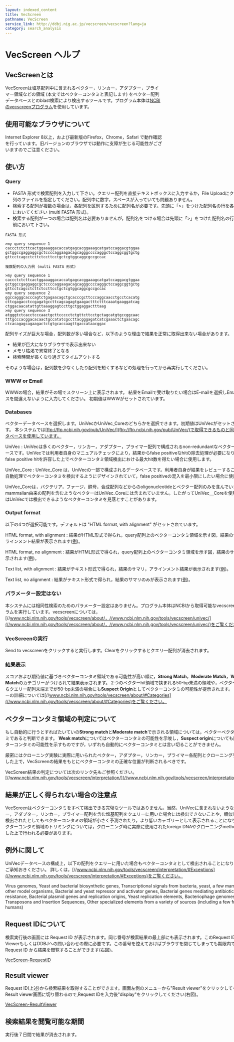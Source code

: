 ```yaml
---
layout: indexed_content
title: VecScreen
pathname: VecScreen
service_link: http://ddbj.nig.ac.jp/vecscreen/vecscreen?lang=ja
category: search_analysis
---
```

# VecScreen ヘルプ

## VecScreenとは

VecScreenは塩基配列中に含まれるベクター，リンカー，アダプター，プライマー領域などの領域 (本文ではベクターコンタミと表記します) をベクター配列データベースとのblast検索により検出するツールです。プログラム本体は[NCBIのvecscreenプログラム](//www.ncbi.nlm.nih.gov/tools/vecscreen/univec/)を使用しています。

## 使用可能なブラウザについて

Internet Explorer 8以上，および最新版のFirefox，Chrome，Safari で動作確認を行っています。旧バージョンのブラウザでは動作に支障が生じる可能性がございますのでご注意ください。

## 使い方

<div class="imagemap" style="position:relative; height:358px; width:800px; background:url(/images/help/VecScreen-Usage.png) 0 0 no-repeat;">    

### Query

* FASTA 形式で検索配列を入力して下さい。クエリー配列を直接テキストボックスに入力するか，File Uploadにクエリー配列のファイルを指定してください。配列中に数字，スペースが入っていても問題ありません。
* 検索する配列が複数の場合は，各配列を区別するために配列名が必要です。先頭に「>」をつけた配列名の行を各配列の前においてください (multi FASTA 形式)。
* 検索する配列が一つの場合は配列名は必要ありませんが，配列名をつける場合は先頭に「>」をつけた配列名の行を配列の前において下さい。

```
FASTA 形式

>my query sequence 1
caccctctcttcactggaaaggacaccatgagcacggaaagcatgatccaggacgtggaa
gctggccgaggaggcgctccccaggaagacagcagggccccagggctccaggcggtgctg
gttcctcagcctcttctccttcctgctcgtggcaggcgccgccac

複数配列の入力例 (multi FASTA 形式)

>my query sequence 1
caccctctcttcactggaaaggacaccatgagcacggaaagcatgatccaggacgtggaa
gctggccgaggaggcgctccccaggaagacagcagggccccagggctccaggcggtgctg
gttcctcagcctcttctccttcctgctcgtggcaggcgccgccac
>my query sequence 2
ggccagggcacccagtctgagaacagctgcacccgcttcccaggcaacctgcctcacatg
cttcgagacctccgagatgccttcagcagagtgaagactttctttcaaatgaaggatcag
ctggacaacatattgttaaaggagtccttgctggaggactttaag
>my query sequence 3
atgggtctcacctcccaactgcttccccctctgttcttcctgctagcatgtgccggcaac
tttgcccacggacacaactgccatatcgccttacgggagatcatcgaaactctgaacagc
ctcacagagcagaagactctgtgcaccaagttgaccataacggac
```

配列サイズが巨大な場合，配列数が多い場合など，以下のような理由で結果を正常に取得出来ない場合があります。

* 結果が巨大になりブラウザで表示出来ない
* メモリ枯渇で異常終了となる
* 検索時間が長くなり過ぎてタイムアウトする

そのような場合は，配列数を少なくしたり配列を短くするなどの処理を行ってから再実行してください。

### WWW or Email

WWWの場合，結果がその場でスクリーン上に表示されます。
結果をEmailで受け取りたい場合はE-mailを選択しEmailアドレスを間違えないように入力してください。
初期値はWWWがセットされています。

### Databases

ベクターデータベースを選択します。UniVecかUniVec_Coreのどちらかを選択できます。初期値はUniVecがセットされています。
本システムでは[ftp://ftp.ncbi.nih.gov/pub/UniVec/](ftp://ftp.ncbi.nih.gov/pub/UniVec/)で取得できるものと同一なデータベースを使用しています。


UniVec
:   UniVecは多くのベクター，リンカー，アダプター，プライマー配列で構成されるnon-redundantなベクターデータベースです。UniVecでは利用者自身のマニュアルチェックにより，結果からfalse positiveなhitの除去処理が必要になります。false positive hitを許容した上でベクターコンタミ領域検出における最大hit数を得たい場合に使用します。

UniVec_Core
:   UniVec_Core は，UniVecの一部で構成されるデータベースです。利用者自身が結果をレビューすることなしに自動処理でベクターコンタミを検出するようにデザインされていて，false positiveの混入を最小限にしたい場合に使用します。

UniVec_Coreは，バクテリア，ファージ，酵母，合成配列などからのoligonucleotideとベクター配列のみを含んでいます。mammalian由来の配列を含むようなベクターはUniVec_Coreには含まれていません。したがってUniVec＿Coreを使用した場合はUniVecでは検出できるようなベクターコンタミを見落とすことがあります。

### Output format

以下の4つが選択可能です。デフォルトは "HTML format, with alignment" がセットされています。

HTML format, with alignment
:   結果がHTML形式で得られ，query配列上のベクターコンタミ領域を示す図，結果のサマリ，アラインメント結果が表示されます([例](/images/help/VecScreen-HTMLwAlign.png))。

HTML format, no alignment
:   結果がHTML形式で得られ，query配列上のベクターコンタミ領域を示す図，結果のサマリが表示されます([例](/images/help/VecScreen-HTMLwoAlign.png))。

Text list, with alignment
:   結果がテキスト形式で得られ，結果のサマリ，アラインメント結果が表示されます([例](/images/help/VecScreen-TEXTwAlign.png))。

Text list, no alignment
:   結果がテキスト形式で得られ，結果のサマリのみが表示されます([例](/images/help/VecScreen-TEXTwoAlign.png))。

### パラメーター設定はない

本システムには相同性検索のためのパラメーター設定はありません。プログラム本体はNCBIから取得可能なvecscreenプログラムを実行しています。vecscreenについては，[//www.ncbi.nlm.nih.gov/tools/vecscreen/about/，//www.ncbi.nlm.nih.gov/tools/vecscreen/univec/](//www.ncbi.nlm.nih.gov/tools/vecscreen/about/，//www.ncbi.nlm.nih.gov/tools/vecscreen/univec/)をご覧ください。

### VecScreenの実行

Send to vecscreenをクリックすると実行します。Clearをクリックするとクエリ―配列が消去されます。

### 結果表示

スコアおよび期待値に基づきベクターコンタミ領域である可能性が高い順に，**Strong Match**，**Moderate Match**，**Weak Match**のカテゴリーがつけられて結果表示されます。２つのベクターhit領域で挟まれる50-bp未満の領域や，ベクターhit領域からクエリー配列末端までが50-bp未満の場合にも**Suspect Origin**としてベクターコンタミの可能性が提示されます。
カテゴリーの詳細については[//www.ncbi.nlm.nih.gov/tools/vecscreen/about/#Categories](//www.ncbi.nlm.nih.gov/tools/vecscreen/about/#Categories)をご覧ください。

## ベクターコンタミ領域の判定について

もし自動的に行うとすればたいていの**Strong match**と**Moderate match**で示される領域については，ベクターベクターコンタミであると判断できます。
**Weak match**についてはベクターコンタミの可能性を示唆し，**Suspect origin**についても同様にベクターコンタミの可能性を示すものですが，いずれも自動的にベクターコンタミとは言い切ることができません。

厳密にはクローニング実験に実際に用いられたベクター，アダプター，リンカー，プライマー各配列とクローニング手法を考慮した上で，VecScreenの結果をもとにベクターコンタミの正確な位置が判断されるべきです。

VecScreen結果の判定については次のリンク先もご参照ください。
[//www.ncbi.nlm.nih.gov/tools/vecscreen/interpretation/](//www.ncbi.nlm.nih.gov/tools/vecscreen/interpretation/)

## 結果が正しく得られない場合の注意点

VecScreenはベクターコンタミをすべて検出できる完璧なツールではありません。当然，UniVecに含まれないようなベクター，アダプター，リンカー，プライマー配列を含む塩基配列をクエリーに用いた場合には検出できないことや，類似した配列が検出されたとしてもベクターコンタミの領域が小さく予測されたり，より低いカテゴリーとして表示されることになります。ベクターコンタミ領域のトリミングについては，クローニング時に実際に使用されたforeign DNAやクローニングmethodを考慮した上で行われる必要があります。

## 例外に関して

UniVecデータベースの構成上，以下の配列をクエリーに用いた場合もベクターコンタミとして検出されることになりますのでご承知おきください。
詳しくは，[//www.ncbi.nlm.nih.gov/tools/vecscreen/interpretation/#Exceptions](//www.ncbi.nlm.nih.gov/tools/vecscreen/interpretation/#Exceptions)をご覧ください。

Virus genomes, Yeast and bacterial biosynthetic genes, Transcriptional signals from bacteria, yeast, a few mammals, and other model organisms, Bacterial and yeast repressor and activator genes, Bacterial genes mediating antibiotic resistance, Bacterial plasmid genes and replication origins, Yeast replication elements, Bacteriophage genomes, Transposons and Insertion Sequences, Other specialized elements from a variety of sources (including a few from humans)

## Request IDについて

検索実行後の画面には Request ID が表示されます。同じ番号が検索結果の最上部にも表示されます。このRequest IDはResult ViewerもしくはDDBJへの問い合わせの際に必要です。この番号を控えておけばブラウザを閉じてしまっても期限内であればRequest ID から結果を閲覧することができます(右図)。

[VecScreen-RequestID](/images/help/VecScreen-RequestID.png)

## Result viewer

Request ID(上述)から検索結果を取得することができます。画面左側のメニューから"Result viewer"をクリックしてください。Result viewer画面に切り替わるので,Request IDを入力後"display"をクリックしてください(右図)。

[VecScreen-ResultViewer](/images/help/VecScreen-ResultViewer.png)

## 検索結果を閲覧可能な期間

実行後７日間で結果が消去されます。